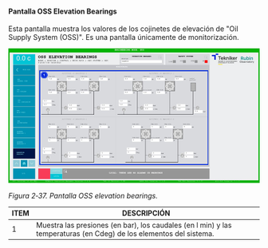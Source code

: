 #### Pantalla OSS Elevation Bearings

Esta pantalla muestra los valores de los cojinetes de elevación de "Oil Supply System (OSS)". Es una pantalla únicamente
de monitorización.

![](../Resources/media/image53.png)

*Figura 2‑37. Pantalla OSS elevation bearings.*

| ITEM | DESCRIPCIÓN                                                                                                        |
|-----------------|-------------------------------------------------------------------------------------------------------|
| 1    | Muestra las presiones (en bar), los caudales (en l min) y las temperaturas (en Cdeg) de los elementos del sistema. |
